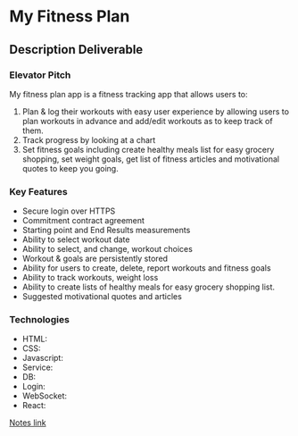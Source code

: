 # My Fitness Plan
## Description Deliverable

### Elevator Pitch

My fitness plan app is a fitness tracking app that allows users to:
1. Plan & log their workouts with easy user experience by allowing users to plan workouts in advance and add/edit workouts as to keep track of them.
2. Track progress by looking at a chart
3. Set fitness goals including create healthy meals list for easy grocery shopping, set weight goals, get list of fitness articles and motivational quotes to keep you going.

### Key Features

* Secure login over HTTPS
* Commitment contract agreement
* Starting point and End Results measurements
* Ability to select workout date
* Ability to select, and change, workout choices
* Workout & goals are persistently stored
* Ability for users to create, delete, report  workouts and fitness goals
* Ability to track workouts, weight loss
* Ability to create lists of healthy meals for easy grocery shopping list.
* Suggested motivational quotes and articles

### Technologies
* HTML: 
* CSS: 
* Javascript:  
* Service: 
* DB: 
* Login: 
* WebSocket: 
* React: 
  


[Notes link](notes.md)

